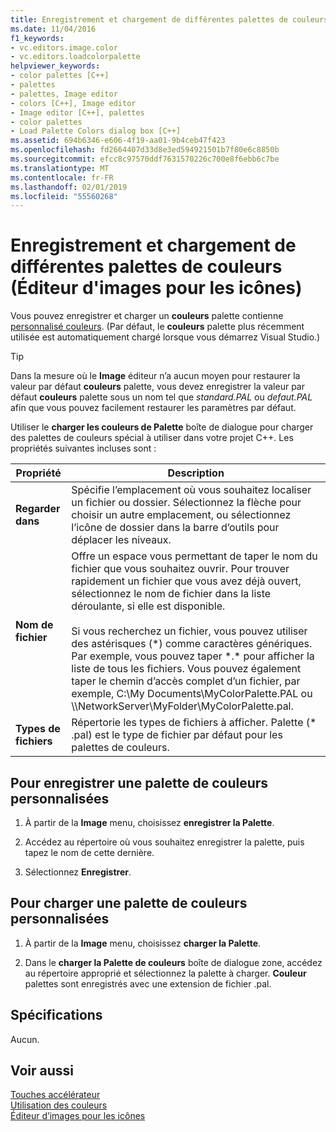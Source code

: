 ```yaml
---
title: Enregistrement et chargement de différentes palettes de couleurs (Éditeur d'images pour les icônes)
ms.date: 11/04/2016
f1_keywords:
- vc.editors.image.color
- vc.editors.loadcolorpalette
helpviewer_keywords:
- color palettes [C++]
- palettes
- palettes, Image editor
- colors [C++], Image editor
- Image editor [C++], palettes
- color palettes
- Load Palette Colors dialog box [C++]
ms.assetid: 694b6346-e606-4f19-aa01-9b4ceb47f423
ms.openlocfilehash: fd2664407d33d8e3ed594921501b7f80e6c8850b
ms.sourcegitcommit: efcc8c97570ddf7631570226c700e8f6ebb6c7be
ms.translationtype: MT
ms.contentlocale: fr-FR
ms.lasthandoff: 02/01/2019
ms.locfileid: "55560268"
---
```

# <a name="saving-and-loading-different-color-palettes-image-editor-for-icons"></a>Enregistrement et chargement de différentes palettes de couleurs (Éditeur d'images pour les icônes)

Vous pouvez enregistrer et charger un **couleurs** palette contienne [personnalisé couleurs](../windows/customizing-or-changing-colors-image-editor-for-icons.md). (Par défaut, le **couleurs** palette plus récemment utilisée est automatiquement chargé lorsque vous démarrez Visual Studio.)

> [!TIP]
> Dans la mesure où le **Image** éditeur n’a aucun moyen pour restaurer la valeur par défaut **couleurs** palette, vous devez enregistrer la valeur par défaut **couleurs** palette sous un nom tel que  *standard.PAL* ou *defaut.PAL* afin que vous pouvez facilement restaurer les paramètres par défaut.

Utiliser le **charger les couleurs de Palette** boîte de dialogue pour charger des palettes de couleurs spécial à utiliser dans votre projet C++. Les propriétés suivantes incluses sont :

|Propriété|Description|
|---|---|
|**Regarder dans**|Spécifie l’emplacement où vous souhaitez localiser un fichier ou dossier. Sélectionnez la flèche pour choisir un autre emplacement, ou sélectionnez l’icône de dossier dans la barre d’outils pour déplacer les niveaux.|
|**Nom de fichier**|Offre un espace vous permettant de taper le nom du fichier que vous souhaitez ouvrir. Pour trouver rapidement un fichier que vous avez déjà ouvert, sélectionnez le nom de fichier dans la liste déroulante, si elle est disponible.<br/><br/>Si vous recherchez un fichier, vous pouvez utiliser des astérisques (*) comme caractères génériques. Par exemple, vous pouvez taper \*.\* pour afficher la liste de tous les fichiers. Vous pouvez également taper le chemin d’accès complet d’un fichier, par exemple, C:\My Documents\MyColorPalette.PAL ou \\\NetworkServer\MyFolder\MyColorPalette.pal.|
|**Types de fichiers**|Répertorie les types de fichiers à afficher. Palette (* .pal) est le type de fichier par défaut pour les palettes de couleurs.|

## <a name="to-save-a-custom-colors-palette"></a>Pour enregistrer une palette de couleurs personnalisées

1. À partir de la **Image** menu, choisissez **enregistrer la Palette**.

1. Accédez au répertoire où vous souhaitez enregistrer la palette, puis tapez le nom de cette dernière.

1. Sélectionnez **Enregistrer**.

## <a name="to-load-a-custom-colors-palette"></a>Pour charger une palette de couleurs personnalisées

1. À partir de la **Image** menu, choisissez **charger la Palette**.

1. Dans le **charger la Palette de couleurs** boîte de dialogue zone, accédez au répertoire approprié et sélectionnez la palette à charger. **Couleur** palettes sont enregistrés avec une extension de fichier .pal.

## <a name="requirements"></a>Spécifications

Aucun.

## <a name="see-also"></a>Voir aussi

[Touches accélérateur](../windows/accelerator-keys-image-editor-for-icons.md)<br/>
[Utilisation des couleurs](../windows/working-with-color-image-editor-for-icons.md)<br/>
[Éditeur d’images pour les icônes](../windows/image-editor-for-icons.md)